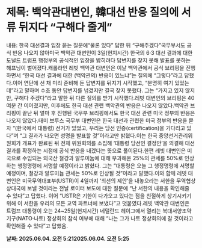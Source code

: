 # **제목: 백악관대변인, 韓대선 반응 질의에 서류 뒤지다 “구해다 줄게”**

  내용: 한국 대선결과 입장 묻는 질문에“물론 있다” 답한 뒤 “구해주겠다”국무부서도 공식 반응 나오지 않아미국 백악관 대변인이 3일(현지시간) 한국의 6·3 대선 결과에 대한 도널드 트럼프 행정부의 공식적인 입장을 밝히려다 답변지를 찾지 못해 발표를 못하는 해프닝이 벌어졌다.캐롤라인 레빗 백악관 대변인은 이날 백악관에서 공식 브리핑을 진행하면서 “한국 대선 결과에 대한 (백악관의) 반응이 있느냐”는 질의에 “그렇다”라고 답했다.이어 연단에 선 채 미리 준비해 둔 답변지를 뒤지기 시작했고, “분명히 여기 있었는데”라고 말하며 수초 동안 답변지를 넘겼지만 결국 찾지 못했다. 그는 “가지고 있지 않지만, 구해다 주겠다”라고 말한 뒤 다른 질의를 받기 시작했다.레빗 대변인의 브리핑은 40여분 간 이어졌지만, 이후에도 한국 대선 관련 백악관의 반응은 나오지 않았다.백악관 브리핑이 끝난 뒤 얼마 후 진행된 국무부 브리핑에서도 한국 대선 관련 미국 정부의 반응은 나오지 않았다.태미 브루스 국무부 대변인은 한국 대선과 관련한 미국 정부의 반응을 묻자 “(한국에서 대통령) 선거가 있었고, 우리는 당선 인증(certification)을 기다리고 있다”며 “그 결과가 나오면 성명을 발표할 것”이라고만 밝혔다.이는 한국 중앙선거관리위원회가 개표가 완료된 뒤 전체 위원회의를 소집해 ‘대통령 당선인 결정안’을 의결해 대선 결과를 확정하는 시점에 공식 반응을 내겠다는 뜻으로 풀이된다.한편 레빗 대변인은 미국으로 수입되는 외국산 철강과 알루미늄에 대해 부과해온 25%의 관세를 50%로 인상하는 행정명령에 서명할 예정이라고 밝혔다. 그는 “대통령은 오늘 그 행정명령에 서명할 예정이며, 철강과 알루미늄 관세는 50%로 인상될 것”이라고 말했다.이와 함께 레빗 대변인은 미국무역대표부(USTR)이 4일까지 ‘최선의 제안’을 내놓으라는 서한을 무역협상 상대국에 보낼 것이라는 전날 로이터 보도에 대한 질문에 “난 서한의 내용을 확인해줄 수 있다”고 답했다. 이어 “USTR은 기한이 다가오고 있다는 점을 친절하게 상기시키기 위해 이 서한을 우리의 모든 교역 파트너에 보냈다”고 덧붙였다.레빗 백악관 대변인은 트럼프 대통령이 오는 24~25일(현지시간) 네덜란드 헤이그에서 열리는 북대서양조약기구(NATO·나토) 정상회의 참석 여부에 대해 “나는 그가 나토 정상회의에 갈 것이라고 확인해줄 수 있다”고 답했음.

  **날짜: 2025.06.04. 오전 5:212025.06.04. 오전 5:25**